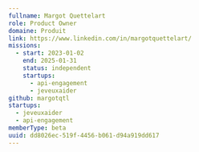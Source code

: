 ```yaml
---
fullname: Margot Quettelart
role: Product Owner
domaine: Produit
link: https://www.linkedin.com/in/margotquettelart/
missions:
  - start: 2023-01-02
    end: 2025-01-31
    status: independent
    startups:
      - api-engagement
      - jeveuxaider
github: margotqtl
startups:
  - jeveuxaider
  - api-engagement
memberType: beta
uuid: dd8026ec-519f-4456-b061-d94a919dd617
---
```

